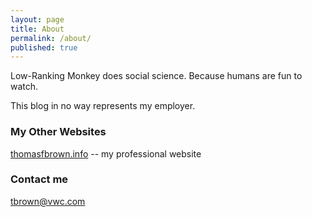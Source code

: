 ```yaml
---
layout: page
title: About
permalink: /about/
published: true
---
```



Low-Ranking Monkey does social science. Because humans are fun to watch.

This blog in no way represents my employer.
### My Other Websites
[thomasfbrown.info](www.thomasfbrown.info) -- my professional website
### Contact me
[tbrown@vwc.com](mailto:tbrown@vwc.com)
